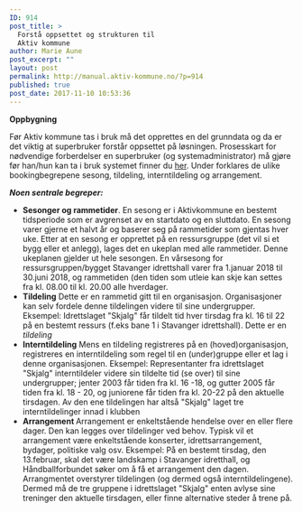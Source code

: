 ```yaml
---
ID: 914
post_title: >
  Forstå oppsettet og strukturen til
  Aktiv kommune
author: Marie Aune
post_excerpt: ""
layout: post
permalink: http://manual.aktiv-kommune.no/?p=914
published: true
post_date: 2017-11-10 10:53:36
---
```

<strong>Oppbygning </strong>

Før Aktiv kommune tas i bruk må det opprettes en del grunndata og da er det viktig at superbruker forstår oppsettet på løsningen. Prosesskart for nødvendige forberdelser en superbruker (og systemadministrator) må gjøre før han/hun kan ta i bruk systemet finner du <a href="http://manual.aktiv-kommune.no/wp-content/uploads/2018/01/Aktivkommune-prosesskart-for-nødvendige-forberedelser-for-systemadministrator-før-oppstart-PDF-3.pdf">her</a>. Under forklares de ulike bookingbegrepene sesong, tildeling, interntildeling og arrangement.

<strong><em>Noen sentrale begreper: </em></strong>

<ul>
    <li><strong>Sesonger og rammetider</strong>.
En sesong er i Aktivkommune en bestemt tidsperiode som er avgrenset av en startdato og en sluttdato. En sesong varer gjerne et halvt år og baserer seg på rammetider som gjentas hver uke. Etter at en sesong er opprettet på en ressursgruppe (det vil si et bygg eller et anlegg), lages det en ukeplan med alle rammetider. Denne ukeplanen gjelder ut hele sesongen. En vårsesong for ressursgruppen/bygget Stavanger idrettshall varer fra 1.januar 2018 til 30.juni 2018, og rammetiden (den tiden som utleie kan skje kan settes fra kl. 08.00 til kl. 20.00 alle hverdager.</li>
    <li><strong>Tildeling</strong>
Dette er en rammetid gitt til en organisasjon. Organisasjoner kan selv fordele denne tildelingen videre til sine undergrupper. Eksempel: Idrettslaget "Skjalg" får tildelt tid hver tirsdag fra kl. 16 til 22 på en bestemt ressurs (f.eks bane 1 i Stavanger idrettshall). Dette er en <em>tildeling</em></li>
    <li><strong>Interntildeling</strong>
Mens en tildeling registreres på en (hoved)organisasjon, registreres en interntildeling som regel til en (under)gruppe eller et lag i denne organisasjonen. Eksempel: Representanter fra idrettslaget "Skjalg" interntildeler videre sin tildelte tid (se over) til sine undergrupper; jenter 2003 får tiden fra kl. 16 -18, og gutter 2005 får tiden fra kl. 18 - 20, og juniorene får tiden fra kl. 20-22 på den aktuelle tirsdagen. Av den ene tildelingen har altså "Skjalg" laget tre interntildelinger innad i klubben</li>
    <li><strong>Arrangement </strong>
Arrangement er enkeltstående hendelse over en eller flere dager. Den kan legges over tildelinger ved behov. Typisk vil et arrangement være enkeltstående konserter, idrettsarrangement, bydager, politiske valg osv. Eksempel: På en bestemt tirsdag, den 13.februar, skal det være landskamp i Stavanger idretthall, og Håndballforbundet søker om å få et arrangement den dagen. Arrangmentet overstyrer tildelingen (og dermed også interntildelingene). Dermed må de tre gruppene i idrettslaget "Skjalg" enten avlyse sine treninger den aktuelle tirsdagen, eller finne alternative steder å trene på.</li>
</ul>

&nbsp;